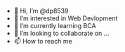 - 👋 Hi, I’m @dp8539
- 👀 I’m interested in Web Devlopment
- 🌱 I’m currently learning BCA
- 💞️ I’m looking to collaborate on ...
- 📫 How to reach me 

<!---
dp8539/dp8539 is a ✨ special ✨ repository because its `README.md` (this file) appears on your GitHub profile.
You can click the Preview link to take a look at your changes.
--->
